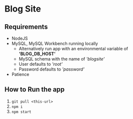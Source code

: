 # Blog Site

## Requirements
- NodeJS
- MySQL, MySQL Workbench running locally
    - Alternatively run app with an environmental variable of **'BLOG\_DB\_HOST'**
    - MySQL schema with the name of *'blogsite'*
    - User defaults to *'root'*
    - Password defaults to *'password'*
- Patience

## How to Run the app
1. `git pull <this-url>`
2. `npm i`
3. `npm start`
